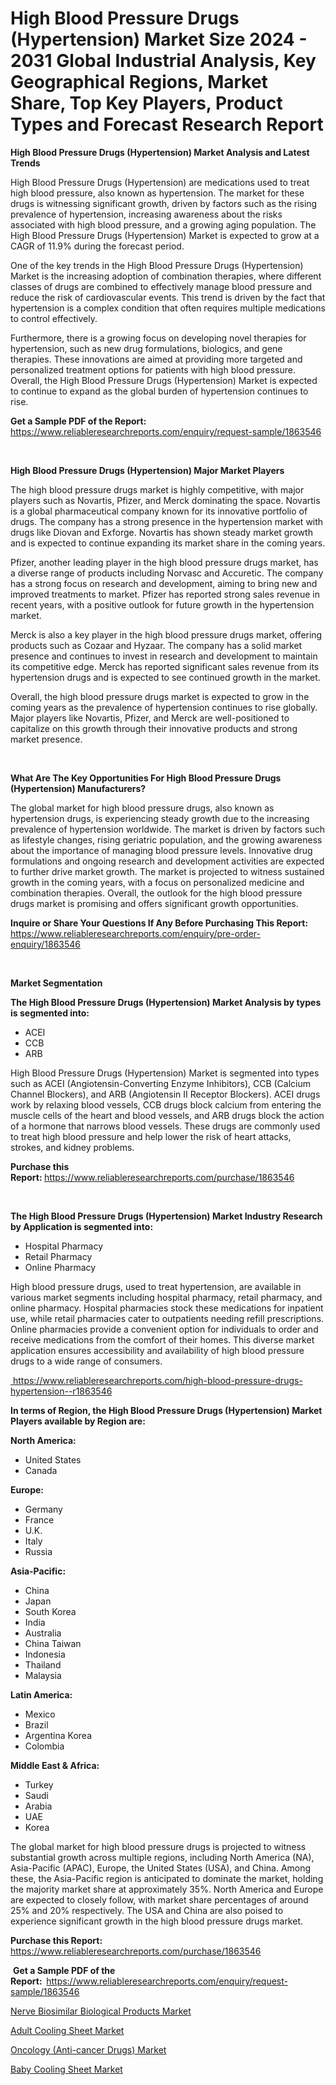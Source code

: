 <p><h1>High Blood Pressure Drugs (Hypertension) Market Size 2024 - 2031 Global Industrial Analysis, Key Geographical Regions, Market Share, Top Key Players, Product Types and Forecast Research Report</h1></p><p><strong>High Blood Pressure Drugs (Hypertension) Market Analysis and Latest Trends</strong></p>
<p><p>High Blood Pressure Drugs (Hypertension) are medications used to treat high blood pressure, also known as hypertension. The market for these drugs is witnessing significant growth, driven by factors such as the rising prevalence of hypertension, increasing awareness about the risks associated with high blood pressure, and a growing aging population. The High Blood Pressure Drugs (Hypertension) Market is expected to grow at a CAGR of 11.9% during the forecast period.</p><p>One of the key trends in the High Blood Pressure Drugs (Hypertension) Market is the increasing adoption of combination therapies, where different classes of drugs are combined to effectively manage blood pressure and reduce the risk of cardiovascular events. This trend is driven by the fact that hypertension is a complex condition that often requires multiple medications to control effectively.</p><p>Furthermore, there is a growing focus on developing novel therapies for hypertension, such as new drug formulations, biologics, and gene therapies. These innovations are aimed at providing more targeted and personalized treatment options for patients with high blood pressure. Overall, the High Blood Pressure Drugs (Hypertension) Market is expected to continue to expand as the global burden of hypertension continues to rise.</p></p>
<p><strong>Get a Sample PDF of the Report:&nbsp;</strong> <a href="https://www.reliableresearchreports.com/enquiry/request-sample/1863546">https://www.reliableresearchreports.com/enquiry/request-sample/1863546</a></p>
<p>&nbsp;</p>
<p><strong>High Blood Pressure Drugs (Hypertension) Major Market Players</strong></p>
<p><p>The high blood pressure drugs market is highly competitive, with major players such as Novartis, Pfizer, and Merck dominating the space. Novartis is a global pharmaceutical company known for its innovative portfolio of drugs. The company has a strong presence in the hypertension market with drugs like Diovan and Exforge. Novartis has shown steady market growth and is expected to continue expanding its market share in the coming years.</p><p>Pfizer, another leading player in the high blood pressure drugs market, has a diverse range of products including Norvasc and Accuretic. The company has a strong focus on research and development, aiming to bring new and improved treatments to market. Pfizer has reported strong sales revenue in recent years, with a positive outlook for future growth in the hypertension market.</p><p>Merck is also a key player in the high blood pressure drugs market, offering products such as Cozaar and Hyzaar. The company has a solid market presence and continues to invest in research and development to maintain its competitive edge. Merck has reported significant sales revenue from its hypertension drugs and is expected to see continued growth in the market.</p><p>Overall, the high blood pressure drugs market is expected to grow in the coming years as the prevalence of hypertension continues to rise globally. Major players like Novartis, Pfizer, and Merck are well-positioned to capitalize on this growth through their innovative products and strong market presence.</p></p>
<p>&nbsp;</p>
<p><strong>What Are The Key Opportunities For High Blood Pressure Drugs (Hypertension) Manufacturers?</strong></p>
<p><p>The global market for high blood pressure drugs, also known as hypertension drugs, is experiencing steady growth due to the increasing prevalence of hypertension worldwide. The market is driven by factors such as lifestyle changes, rising geriatric population, and the growing awareness about the importance of managing blood pressure levels. Innovative drug formulations and ongoing research and development activities are expected to further drive market growth. The market is projected to witness sustained growth in the coming years, with a focus on personalized medicine and combination therapies. Overall, the outlook for the high blood pressure drugs market is promising and offers significant growth opportunities.</p></p>
<p><strong>Inquire or Share Your Questions If Any Before Purchasing This Report:</strong> <a href="https://www.reliableresearchreports.com/enquiry/pre-order-enquiry/1863546">https://www.reliableresearchreports.com/enquiry/pre-order-enquiry/1863546</a></p>
<p>&nbsp;</p>
<p><strong>Market Segmentation</strong></p>
<p><strong>The High Blood Pressure Drugs (Hypertension) Market Analysis by types is segmented into:</strong></p>
<p><ul><li>ACEI</li><li>CCB</li><li>ARB</li></ul></p>
<p><p>High Blood Pressure Drugs (Hypertension) Market is segmented into types such as ACEI (Angiotensin-Converting Enzyme Inhibitors), CCB (Calcium Channel Blockers), and ARB (Angiotensin II Receptor Blockers). ACEI drugs work by relaxing blood vessels, CCB drugs block calcium from entering the muscle cells of the heart and blood vessels, and ARB drugs block the action of a hormone that narrows blood vessels. These drugs are commonly used to treat high blood pressure and help lower the risk of heart attacks, strokes, and kidney problems.</p></p>
<p><strong>Purchase this Report:&nbsp;</strong><a href="https://www.reliableresearchreports.com/purchase/1863546">https://www.reliableresearchreports.com/purchase/1863546</a></p>
<p>&nbsp;</p>
<p><strong>The High Blood Pressure Drugs (Hypertension) Market Industry Research by Application is segmented into:</strong></p>
<p><ul><li>Hospital Pharmacy</li><li>Retail Pharmacy</li><li>Online Pharmacy</li></ul></p>
<p><p>High blood pressure drugs, used to treat hypertension, are available in various market segments including hospital pharmacy, retail pharmacy, and online pharmacy. Hospital pharmacies stock these medications for inpatient use, while retail pharmacies cater to outpatients needing refill prescriptions. Online pharmacies provide a convenient option for individuals to order and receive medications from the comfort of their homes. This diverse market application ensures accessibility and availability of high blood pressure drugs to a wide range of consumers.</p></p>
<p><a href="https://www.reliableresearchreports.com/high-blood-pressure-drugs-hypertension--r1863546">&nbsp;https://www.reliableresearchreports.com/high-blood-pressure-drugs-hypertension--r1863546</a></p>
<p><strong>In terms of Region, the High Blood Pressure Drugs (Hypertension) Market Players available by Region are:</strong></p>
<p>
    <p> <strong> North America: </strong>
        <ul>
            <li>United States</li>
            <li>Canada</li>
        </ul>
        </p> 
    <p> <strong> Europe: </strong>
        <ul>
            <li>Germany</li>
            <li>France</li>
            <li>U.K.</li>
            <li>Italy</li>
            <li>Russia</li>
        </ul>
        </p> 
    <p> <strong> Asia-Pacific: </strong>
        <ul>
            <li>China</li>
            <li>Japan</li>
            <li>South Korea</li>
            <li>India</li>
            <li>Australia</li>
            <li>China Taiwan</li>
            <li>Indonesia</li>
            <li>Thailand</li>
            <li>Malaysia</li>
        </ul>
        </p> 
    <p> <strong> Latin America: </strong>
        <ul>
            <li>Mexico</li>
            <li>Brazil</li>
            <li>Argentina Korea</li>
            <li>Colombia</li>
        </ul>
        </p> 
    <p> <strong> Middle East & Africa: </strong>
        <ul>
            <li>Turkey</li>
            <li>Saudi</li>
            <li>Arabia</li>
            <li>UAE</li>
            <li>Korea</li>
        </ul>
    </p>
    </p>
<p><p>The global market for high blood pressure drugs is projected to witness substantial growth across multiple regions, including North America (NA), Asia-Pacific (APAC), Europe, the United States (USA), and China. Among these, the Asia-Pacific region is anticipated to dominate the market, holding the majority market share at approximately 35%. North America and Europe are expected to closely follow, with market share percentages of around 25% and 20% respectively. The USA and China are also poised to experience significant growth in the high blood pressure drugs market.</p></p>
<p><strong>Purchase this Report: </strong><a href="https://www.reliableresearchreports.com/purchase/1863546">https://www.reliableresearchreports.com/purchase/1863546</a></p>
<p>&nbsp;<strong>Get a Sample PDF of the Report:&nbsp;&nbsp;</strong><a href="https://www.reliableresearchreports.com/enquiry/request-sample/1863546">https://www.reliableresearchreports.com/enquiry/request-sample/1863546</a></p>
<p><strong></strong></p>
<p><p><a href="https://github.com/FredaSauer/Market-Research-Report-List-1/blob/main/nerve-biosimilar-biological-products-market.md">Nerve Biosimilar Biological Products Market</a></p><p><a href="https://github.com/arabintang013/Market-Research-Report-List-1/blob/main/adult-cooling-sheet-market.md">Adult Cooling Sheet Market</a></p><p><a href="https://github.com/kishanagarner91/Market-Research-Report-List-1/blob/main/oncology-anti-cancer-drugs-market.md">Oncology (Anti-cancer Drugs) Market</a></p><p><a href="https://github.com/CliffMedina6/Market-Research-Report-List-6/blob/main/baby-cooling-sheet-market.md">Baby Cooling Sheet Market</a></p></p>
